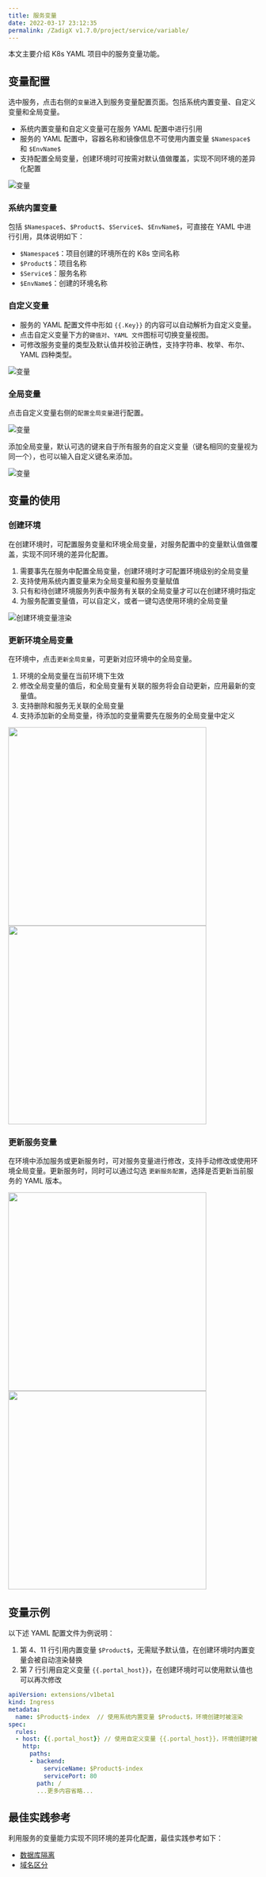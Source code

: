 ```yaml
---
title: 服务变量
date: 2022-03-17 23:12:35
permalink: /ZadigX v1.7.0/project/service/variable/
---
```


本文主要介绍 K8s YAML 项目中的服务变量功能。

## 变量配置
选中服务，点击右侧的`变量`进入到服务变量配置页面。包括系统内置变量、自定义变量和全局变量。

- 系统内置变量和自定义变量可在服务 YAML 配置中进行引用
- 服务的 YAML 配置中，容器名称和镜像信息不可使用内置变量 `$Namespace$` 和 `$EnvName$`
- 支持配置全局变量，创建环境时可按需对默认值做覆盖，实现不同环境的差异化配置

![变量](../../../_images/var.png)

### 系统内置变量
包括 `$Namespace$`、`$Product$`、`$Service$`、`$EnvName$`，可直接在 YAML 中进行引用，具体说明如下：
- `$Namespace$`：项目创建的环境所在的 K8s 空间名称
- `$Product$`：项目名称
- `$Service$`：服务名称
- `$EnvName$`：创建的环境名称

### 自定义变量
- 服务的 YAML 配置文件中形如 <span v-pre>`{{.Key}}`</span> 的内容可以自动解析为自定义变量。
- 点击自定义变量下方的`键值对`、`YAML 文件`图标可切换变量视图。
- 可修改服务变量的类型及默认值并校验正确性，支持字符串、枚举、布尔、YAML 四种类型。

![变量](../../../_images/var1.png)

### 全局变量
点击自定义变量右侧的`配置全局变量`进行配置。

![变量](../../../_images/public_var.png)

添加全局变量，默认可选的键来自于所有服务的自定义变量（键名相同的变量视为同一个），也可以输入自定义键名来添加。

![变量](../../../_images/public_var_1.png)

## 变量的使用

### 创建环境

在创建环境时，可配置服务变量和环境全局变量，对服务配置中的变量默认值做覆盖，实现不同环境的差异化配置。

1. 需要事先在服务中配置全局变量，创建环境时才可配置环境级别的全局变量
2. 支持使用系统内置变量来为全局变量和服务变量赋值
3. 只有和待创建环境服务列表中服务有关联的全局变量才可以在创建环境时指定
4. 为服务配置变量值，可以自定义，或者一键勾选使用环境的全局变量

![创建环境变量渲染](../../../_images/var_create_env.png)

### 更新环境全局变量

在环境中，点击`更新全局变量`，可更新对应环境中的全局变量。

1. 环境的全局变量在当前环境下生效
2. 修改全局变量的值后，和全局变量有关联的服务将会自动更新，应用最新的变量值。
3. 支持删除和服务无关联的全局变量
4. 支持添加新的全局变量，待添加的变量需要先在服务的全局变量中定义

<img src="../../../_images/var_update_env.png" width="400">
<img src="../../../_images/var_update_env_1.png" width="400">

### 更新服务变量

在环境中添加服务或更新服务时，可对服务变量进行修改，支持手动修改或使用环境全局变量。更新服务时，同时可以通过勾选 `更新服务配置`，选择是否更新当前服务的 YAML 版本。

<img src="../../../_images/add_service_in_k8s_env_01.png" width="400">
<img src="../../../_images/var_update_service.png" width="400">

## 变量示例

以下述 YAML 配置文件为例说明：

1. 第 4、11 行引用内置变量 `$Product$`，无需赋予默认值，在创建环境时内置变量会被自动渲染替换
2. 第 7 行引用自定义变量 <span v-pre>`{{.portal_host}}`</span>，在创建环境时可以使用默认值也可以再次修改

```yaml
apiVersion: extensions/v1beta1
kind: Ingress
metadata:
  name: $Product$-index  // 使用系统内置变量 $Product$，环境创建时被渲染
spec:
  rules:
  - host: {{.portal_host}} // 使用自定义变量 {{.portal_host}}，环境创建时被渲染
    http:
      paths:
      - backend:
          serviceName: $Product$-index
          servicePort: 80
        path: /
        ...更多内容省略...
```

## 最佳实践参考

利用服务的变量能力实现不同环境的差异化配置，最佳实践参考如下：

- [数据库隔离](/ZadigX%20v1.7.0/env/multi-env/#数据库隔离)
- [域名区分](/ZadigX%20v1.7.0/env/multi-env/#域名区分)
